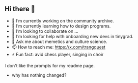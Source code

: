## Hi there 👋

- 🔭 I’m currently working on the community archive.
- 🌱 I’m currently learning how to design programs.
- 👯 I’m looking to collaborate on ...
- 🤔 I’m looking for help with onboarding new devs in tinygrad.
- 💬 Ask me about memetics and culture science.
- 📫 How to reach me: https://x.com/trangquest
- ⚡ Fun fact: avid chess player, singing in choir

I don't like the prompts for my readme page.

- why has nothing changed?
